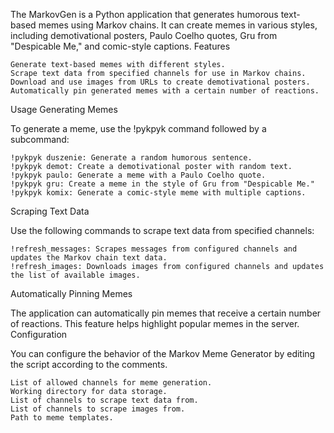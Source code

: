 The MarkovGen is a Python application that generates humorous text-based memes using Markov chains. It can create memes in various styles, including demotivational posters, Paulo Coelho quotes, Gru from "Despicable Me," and comic-style captions.
Features

    Generate text-based memes with different styles.
    Scrape text data from specified channels for use in Markov chains.
    Download and use images from URLs to create demotivational posters.
    Automatically pin generated memes with a certain number of reactions.
	
Usage
Generating Memes

To generate a meme, use the !pykpyk command followed by a subcommand:

    !pykpyk duszenie: Generate a random humorous sentence.
    !pykpyk demot: Create a demotivational poster with random text.
    !pykpyk paulo: Generate a meme with a Paulo Coelho quote.
    !pykpyk gru: Create a meme in the style of Gru from "Despicable Me."
    !pykpyk komix: Generate a comic-style meme with multiple captions.

Scraping Text Data

Use the following commands to scrape text data from specified channels:

    !refresh_messages: Scrapes messages from configured channels and updates the Markov chain text data.
    !refresh_images: Downloads images from configured channels and updates the list of available images.

Automatically Pinning Memes

The application can automatically pin memes that receive a certain number of reactions. This feature helps highlight popular memes in the server.
Configuration

You can configure the behavior of the Markov Meme Generator by editing the script according to the comments.

    List of allowed channels for meme generation.
    Working directory for data storage.
    List of channels to scrape text data from.
    List of channels to scrape images from.
    Path to meme templates.